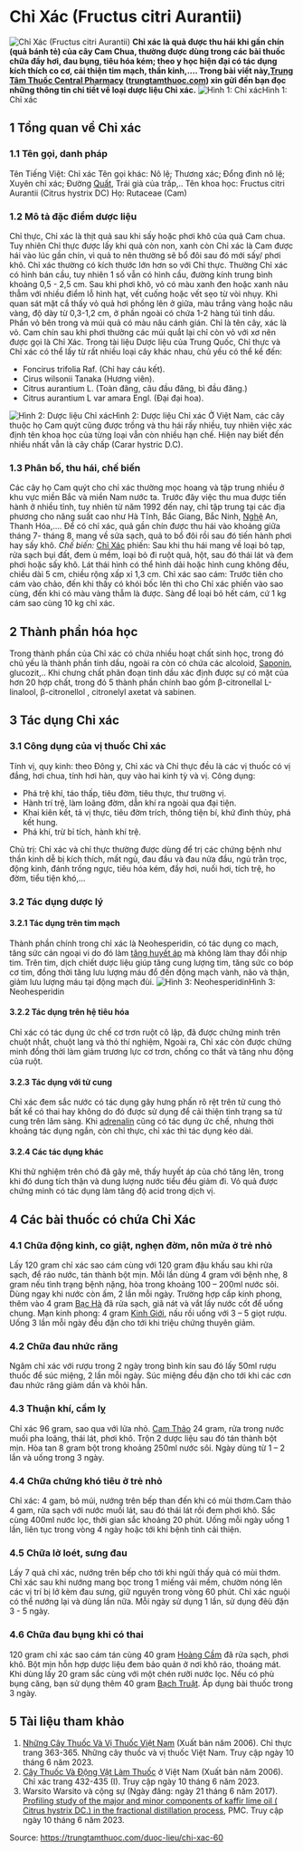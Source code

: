 # Chỉ Xác (Fructus citri Aurantii)

![Chỉ Xác \(Fructus citri Aurantii\) ](https://trungtamthuoc.com/images/others/chi-xac-5-7285.jpg)
**Chỉ xác là quả được thu hái khi gần chín (quả bánh tẻ) của cây Cam Chua, thường được dùng trong các bài thuốc chữa đầy hơi, đau bụng, tiêu hóa kém; theo y học hiện đại có tác dụng kích thích co cơ, cải thiện tim mạch, thần kinh,.... Trong bài viết này,[Trung Tâm Thuốc Central Pharmacy](https://trungtamthuoc.com/ "Trung Tâm Thuốc Central Pharmacy") ([trungtamthuoc.com](https://trungtamthuoc.com/ "trungtamthuoc.com")) xin gửi đến bạn đọc những thông tin chi tiết về loại dược liệu Chỉ xác.**
![Hình 1: Chỉ xác ](https://trungtamthuoc.com/images/item/chi-xac-1.jpg)Hình 1: Chỉ xác 
##  1 Tổng quan về Chỉ xác
### 1.1 Tên gọi, danh pháp
Tên Tiếng Việt: Chỉ xác
Tên gọi khác: Nô lệ; Thương xác; Đổng đình nô lệ; Xuyên chỉ xác; Đường [Quất](https://trungtamthuoc.com/hoat-chat/quat "Quất"), Trái già của trấp,..
Tên khoa học: Fructus citri Aurantii (Citrus hystrix DC)
Họ: Rutaceae (Cam)
### 1.2 Mô tả đặc điểm dược liệu
Chỉ thực, Chỉ xác là thịt quả sau khi sấy hoặc phơi khô của quả Cam chua. Tuy nhiên Chỉ thực được lấy khi quả còn non, xanh còn Chỉ xác là Cam được hái vào lúc gần chín, vì quả to nên thường sẽ bổ đôi sau đó mới sấy/ phơi khô. Chỉ xác thường có kích thước lớn hơn so với Chỉ thực.
Thường Chỉ xác có hình bán cầu, tuy nhiên 1 số vẫn có hình cầu, đường kính trung bình khoảng 0,5 - 2,5 cm. Sau khi phơi khô, vỏ có màu xanh đen hoặc xanh nâu thẫm với nhiều điểm lỗ hình hạt, vết cuống hoặc vết sẹo từ vòi nhụy. Khi quan sát mặt cắ thấy vỏ quả hơi phồng lên ở giữa, màu trắng vàng hoặc nâu vàng, độ dày từ 0,3-1,2 cm, ở phần ngoài có chứa 1-2 hàng túi tinh dầu. Phần vỏ bên trong và múi quả có màu nâu cánh gián.
Chỉ là tên cây, xác là vỏ. Cam chín sau khi phơi thường các múi quắt lại chỉ còn vỏ với xơ nên được gọi là Chỉ Xác. 
Trong tài liệu Dược liệu của Trung Quốc, Chỉ thực và Chỉ xác có thể lấy từ rất nhiều loại cây khác nhau, chủ yếu có thể kể đến:
  * Foncirus trifolia Raf. (Chỉ hay cáu kết). 
  * Cirus wilsonii Tanaka (Hương viên). 
  * Citrus aurantium L. (Toàn đăng, câu đầu đăng, bì đầu đăng.)
  * Citrus aurantium L var amara Engl. (Đại đại hoa). 


![Hình 2: Dược liệu Chỉ xác](https://trungtamthuoc.com/images/item/chi-xac-3.jpg)Hình 2: Dược liệu Chỉ xác
Ở Việt Nam, các cây thuộc họ Cam quýt cũng được trồng và thu hái rấy nhiều, tuy nhiên việc xác định tên khoa học của từng loại vẫn còn nhiều hạn chế. Hiện nay biết đến nhiều nhất vẫn là cây chấp (Carar hystric D.C). 
### 1.3 Phân bố, thu hái, chế biến
Các cây họ Cam quýt cho chỉ xác thường mọc hoang và tập trung nhiều ở khu vực miền Bắc và miền Nam nước ta. Trước đây việc thu mua được tiến hành ở nhiều tỉnh, tuy nhiên từ năm 1992 đến nay, chỉ tập trung tại các địa phương cho năng suất cao như Hà Tĩnh, Bắc Giang, Bắc Ninh, [Nghệ](https://trungtamthuoc.com/hoat-chat/nghe "Nghệ") An, Thanh Hóa,.... 
Để có chỉ xác, quả gần chín được thu hái vào khoảng giữa tháng 7- tháng 8, mang về sửa sạch, quả to bổ đôi rồi sau đó tiến hành phơi hay sấy khô. 
_Chế biến:_
[Chỉ Xác](https://trungtamthuoc.com/hoat-chat/chi-xac "Chỉ Xác") phiến: Sau khi thu hái mang về loại bỏ tạp, rửa sạch bụi đất, đem ủ mềm, loại bỏ đi ruột quả, hột, sau đó thái lát và đem phơi hoặc sấy khô. Lát thái hình có thể hình dải hoặc hình cung không đều, chiều dài 5 cm, chiều rộng xấp xỉ 1,3 cm.
Chỉ xác sao cám: Trước tiên cho cám vào chảo, đến khi thấy có khói bốc lên thì cho Chỉ xác phiến vào sao cùng, đến khi có màu vàng thẫm là được. Sàng để loại bỏ hết cám, cứ 1 kg cám sao cùng 10 kg chỉ xác. 
##  2 Thành phần hóa học
Trong thành phần của Chỉ xác có chứa nhiều hoạt chất sinh học, trong đó chủ yếu là thành phần tinh dầu, ngoài ra còn có chứa các alcoloid, [Saponin](https://trungtamthuoc.com/hoat-chat/saponin "Saponin"), glucozit,..
Khi chưng chất phân đoạn tinh dầu xác định được sự có mặt của hơn 20 hợp chất, trong đó 5 thành phần chính bao gồm β-citronellal L-linalool, β-citronellol , citronelyl axetat và sabinen.
##  3 Tác dụng Chỉ xác
### 3.1 Công dụng của vị thuốc Chỉ xác
Tính vị, quy kinh: theo Đông y, Chỉ xác và Chỉ thực đều là các vị thuốc có vị đắng, hơi chua, tính hơi hàn, quy vào hai kinh tỳ và vị.
Công dụng:
  * Phá trệ khí, táo thấp, tiêu đờm, tiêu thực, thư trường vị.
  * Hành trí trệ, làm loãng đờm, dẫn khí ra ngoài qua đại tiện.
  * Khai kiên kết, tả vị thực, tiêu đờm trích, thông tiện bí, khứ đình thủy, phá kết hung.
  * Phá khí, trừ bỉ tích, hành khí trệ.


Chủ trị: Chỉ xác và chỉ thực thường được dùng để trị các chứng bệnh như thần kinh dễ bị kích thích, mất ngủ, đau đầu và đau nửa đầu, ngủ trằn trọc, động kinh, đánh trống ngực, tiêu hóa kém, đầy hơi, nuối hơi, tích trệ, ho đờm, tiểu tiện khó,...
### 3.2 Tác dụng dược lý
#### 3.2.1 Tác dụng trên tim mạch
Thành phần chính trong chỉ xác là Neohesperidin, có tác dụng co mạch, tăng sức cản ngoại vi do đó làm [tăng huyết áp](https://trungtamthuoc.com/bai-viet/tang-huyet-ap-thong-tin-ve-benh-danh-cho-benh-nhan "tăng huyết áp") mà không làm thay đổi nhịp tim.
Trên tim, dịch chiết dược liệu giúp tăng cung lượng tim, tăng sức co bóp cơ tim, đồng thời tăng lưu lượng máu đổ đến động mạch vành, não và thận, giảm lưu lượng máu tại động mạch đùi. 
![Hình 3: Neohesperidin](https://trungtamthuoc.com/images/item/chi-xac-4.jpg)Hình 3: Neohesperidin
#### 3.2.2 Tác dụng trên hệ tiêu hóa
Chỉ xác có tác dụng ức chế cơ trơn ruột cô lập, đã được chứng minh trên chuột nhắt, chuột lang và thỏ thí nghiệm,
Ngoài ra, Chỉ xác còn được chứng minh đồng thời làm giảm trương lực cơ trơn, chống co thắt và tăng nhu động của ruột.
#### 3.2.3 Tác dụng với tử cung
Chỉ xác đem sắc nước có tác dụng gây hưng phấn rõ rệt trên tử cung thỏ bất kể có thai hay không do đó được sử dụng để cải thiện tình trạng sa tử cung trên lâm sàng.
Khi [adrenalin](https://trungtamthuoc.com/hoat-chat/adrenalin "adrenalin") cũng có tác dụng ức chế, nhưng thời khoảng tác dụng ngắn, còn chỉ thực, chỉ xác thì tác dụng kéo dài.
#### 3.2.4 Các tác dụng khác
Khi thử nghiệm trên chó đã gây mê, thấy huyết áp của chó tăng lên, trong khi đó dung tích thận và dung lượng nước tiểu đều giảm đi.
Vỏ quả được chứng minh có tác dụng làm tăng độ acid trong dịch vị.
##  4 Các bài thuốc có chứa Chỉ Xác
### 4.1 Chữa động kinh, co giật, nghẹn đờm, nôn mửa ở trẻ nhỏ
Lấy 120 gram chỉ xác sao cám cùng với 120 gram đậu khấu sau khi rửa sạch, để ráo nước, tán thành bột mịn.
Mỗi lần dùng 4 gram với bệnh nhẹ, 8 gram nếu tình trạng bệnh nặng, hòa trong khoảng 100 – 200ml nước sôi.
Dùng ngay khi nước còn ấm, 2 lần mỗi ngày. Trường hợp cấp kinh phong, thêm vào 4 gram [Bạc Hà](https://trungtamthuoc.com/duoc-lieu/bac-ha "Bạc Hà") đã rửa sạch, giã nát và vắt lấy nước cốt để uống chung.
Mạn kinh phong: 4 gram [Kinh Giới](https://trungtamthuoc.com/hoat-chat/kinh-gioi "Kinh Giới"), nấu rồi uống với 3 – 5 giọt rượu. Uống 3 lần mỗi ngày đều đặn cho tới khi triệu chứng thuyên giảm.
### 4.2 Chữa đau nhức răng
Ngâm chỉ xác với rượu trong 2 ngày trong bình kín sau đó lấy 50ml rượu thuốc để súc miệng, 2 lần mỗi ngày.
Súc miệng đều đặn cho tới khi các cơn đau nhức răng giảm dần và khỏi hẳn.
### 4.3 Thuận khí, cầm lỵ
Chỉ xác 96 gram, sao qua với lửa nhỏ. [Cam Thảo](https://trungtamthuoc.com/duoc-lieu/cam-thao-32 "Cam Thảo") 24 gram, rửa trong nước muối pha loãng, thái lát, phơi khô.
Trộn 2 dược liệu sau đó tán thành bột mịn. Hòa tan 8 gram bột trong khoảng 250ml nước sôi. Ngày dùng từ 1 – 2 lần và uống trong 3 ngày.
### 4.4 Chữa chứng khó tiêu ở trẻ nhỏ
Chỉ xác: 4 gam, bỏ múi, nướng trên bếp than đến khi có mùi thơm.Cam thảo 4 gam, rửa sạch với nước muối lát, sau đó thái lát rồi đem phơi khô.
Sắc cùng 400ml nước lọc, thời gian sắc khoảng 20 phút.
Uống mỗi ngày uống 1 lần, liên tục trong vòng 4 ngày hoặc tới khi bệnh tình cải thiện.
### 4.5 Chữa lở loét, sưng đau
Lấy 7 quả chỉ xác, nướng trên bếp cho tới khi ngửi thấy quả có mùi thơm. Chỉ xác sau khi nướng mang bọc trong 1 miếng vải mềm, chườm nóng lên các vị trí bị lở kèm đau sưng, giữ nguyên trong vòng 60 phút.
Chỉ xác nguội có thể nướng lại và dùng lần nữa. Mỗi ngày sử dụng 1 lần, sử dụng đêù đặn 3 - 5 ngày.
### 4.6 Chữa đau bụng khi có thai
120 gram chỉ xác sao cám tán cùng 40 gram [Hoàng Cầm](https://trungtamthuoc.com/duoc-lieu/hoang-cam "Hoàng Cầm") đã rửa sạch, phơi khô.
Bột mịn hỗn hợp dược liệu đem bảo quản ở nơi khô ráo, thoáng mát. Khi dùng lấy 20 gram sắc cùng với một chén rưỡi nước lọc.
Nếu có phù bụng căng, bạn sử dụng thêm 40 gram [Bạch Truật](https://trungtamthuoc.com/duoc-lieu/bach-truat-46 "Bạch Truật"). Áp dụng bài thuốc trong 3 ngày.
##  5 Tài liệu tham khảo
1. [Những Cây Thuốc Và Vị Thuốc Việt Nam](https://trungtamthuoc.com/duoc-lieu "Những Cây Thuốc Và Vị Thuốc Việt Nam") (Xuất bản năm 2006). Chỉ thực trang 363-365. Những cây thuốc và vị thuốc Việt Nam. Truy cập ngày 10 tháng 6 năm 2023.
2. [Cây Thuốc Và Động Vật Làm Thuốc](https://trungtamthuoc.com/bai-viet/doc-online-va-tai-mien-phi-pdf-sach-cay-thuoc-va-dong-vat-lam-thuoc-o-viet-nam "Cây Thuốc Và Động Vật Làm Thuốc") ở Việt Nam (Xuất bản năm 2006). Chỉ xác trang 432-435 (I). Truy cập ngày 10 tháng 6 năm 2023.
3. Warsito Warsito và cộng sự (Ngày đăng: ngày 21 tháng 6 năm 2017). [Profiling study of the major and minor components of kaffir lime oil ( Citrus hystrix DC.) in the fractional distillation process](https://pubmed.ncbi.nlm.nih.gov/29187951/), PMC. Truy cập ngày 10 tháng 6 năm 2023.


Source: https://trungtamthuoc.com/duoc-lieu/chi-xac-60